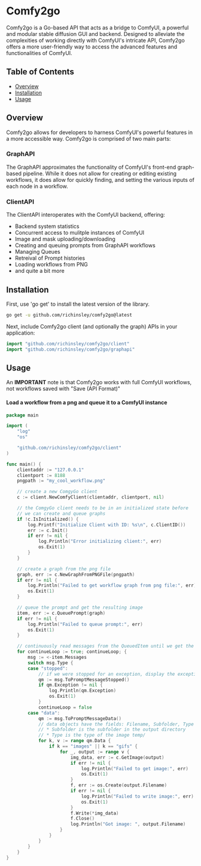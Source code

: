 # Comfy2go

Comfy2go is a Go-based API that acts as a bridge to ComfyUI, a powerful and modular stable diffusion GUI and backend. Designed to alleviate the complexities of working directly with ComfyUI's intricate API, Comfy2go offers a more user-friendly way to access the advanced features and functionalities of ComfyUI.


## Table of Contents

- [Overview](#overview)
- [Installation](#installation)
- [Usage](#usage)

## Overview

Comfy2go allows for developers to harness ComfyUI's powerful features in a more accessible way. Comfy2go is comprised of two main parts:

### GraphAPI
The GraphAPI approximates the functionality of ComfyUI's front-end graph-based pipeline.  While it does not allow for creating or editing existing workflows, it does allow for quickly finding, and setting the various inputs of each node in a workflow.

### ClientAPI
The ClientAPI interoperates with the ComfyUI backend, offering:
- Backend system statistics
- Concurrent access to mulitple instances of ComfyUI
- Image and mask uploading/downloading
- Creating and queuing prompts from GraphAPI workflows
- Managing Queues
- Retreival of Prompt histories
- Loading workflows from PNG
- and quite a bit more

## Installation
First, use 'go get' to install the latest version of the library.
```bash
go get -u github.com/richinsley/comfy2go@latest
```
Next, include Comfy2go client (and optionally the graph) APIs in your application:
```go
import "github.com/richinsley/comfy2go/client"
import "github.com/richinsley/comfy2go/graphapi"
```
## Usage
An **IMPORTANT** note is that Comfy2go works with full ComfyUI workflows, not workflows saved with "Save (API Format)"

#### Load a workflow from a png and queue it to a ComfyUI instance
```go
package main

import (
	"log"
	"os"

	"github.com/richinsley/comfy2go/client"
)

func main() {
	clientaddr := "127.0.0.1"
	clientport := 8188
	pngpath := "my_cool_workflow.png"

	// create a new ComgyGo client
	c := client.NewComfyClient(clientaddr, clientport, nil)

	// the ComgyGo client needs to be in an initialized state before
	// we can create and queue graphs
	if !c.IsInitialized() {
		log.Printf("Initialize Client with ID: %s\n", c.ClientID())
		err := c.Init()
		if err != nil {
			log.Println("Error initializing client:", err)
			os.Exit(1)
		}
	}

	// create a graph from the png file
	graph, err := c.NewGraphFromPNGFile(pngpath)
	if err != nil {
		log.Println("Failed to get workflow graph from png file:", err)
		os.Exit(1)
	}

	// queue the prompt and get the resulting image
	item, err := c.QueuePrompt(graph)
	if err != nil {
		log.Println("Failed to queue prompt:", err)
		os.Exit(1)
	}

	// continuously read messages from the QueuedItem until we get the "stopped" message type
	for continueLoop := true; continueLoop; {
		msg := <-item.Messages
		switch msg.Type {
		case "stopped":
			// if we were stopped for an exception, display the exception message
			qm := msg.ToPromptMessageStopped()
			if qm.Exception != nil {
				log.Println(qm.Exception)
				os.Exit(1)
			}
			continueLoop = false
		case "data":
			qm := msg.ToPromptMessageData()
			// data objects have the fields: Filename, Subfolder, Type
			// * Subfolder is the subfolder in the output directory
			// * Type is the type of the image temp/
			for k, v := range qm.Data {
				if k == "images" || k == "gifs" {
					for _, output := range v {
						img_data, err := c.GetImage(output)
						if err != nil {
							log.Println("Failed to get image:", err)
							os.Exit(1)
						}
						f, err := os.Create(output.Filename)
						if err != nil {
							log.Println("Failed to write image:", err)
							os.Exit(1)
						}
						f.Write(*img_data)
						f.Close()
						log.Println("Got image: ", output.Filename)
					}
				}
			}
		}
	}
}

```
